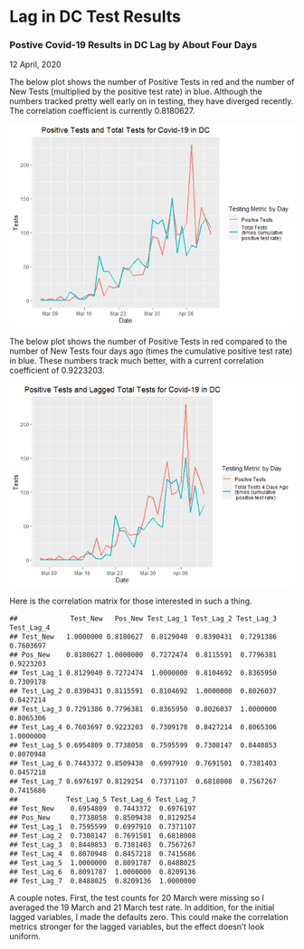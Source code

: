 Lag in DC Test Results
================

### Postive Covid-19 Results in DC Lag by About Four Days

12 April, 2020

The below plot shows the number of Positive Tests in red and the number
of New Tests (multiplied by the positive test rate) in blue. Although
the numbers tracked pretty well early on in testing, they have diverged
recently. The correlation coefficient is currently 0.8180627.

![](Testing_Results_Lag_files/figure-gfm/same_day-1.png)<!-- -->

The below plot shows the number of Positive Tests in red compared to the
number of New Tests four days ago (times the cumulative positive test
rate) in blue. These numbers track much better, with a current
correlation coefficient of 0.9223203.

![](Testing_Results_Lag_files/figure-gfm/lag_4-1.png)<!-- -->

Here is the correlation matrix for those interested in such a thing.

    ##             Test_New   Pos_New Test_Lag_1 Test_Lag_2 Test_Lag_3 Test_Lag_4
    ## Test_New   1.0000000 0.8180627  0.8129040  0.8390431  0.7291386  0.7603697
    ## Pos_New    0.8180627 1.0000000  0.7272474  0.8115591  0.7796381  0.9223203
    ## Test_Lag_1 0.8129040 0.7272474  1.0000000  0.8104692  0.8365950  0.7309178
    ## Test_Lag_2 0.8390431 0.8115591  0.8104692  1.0000000  0.8026037  0.8427214
    ## Test_Lag_3 0.7291386 0.7796381  0.8365950  0.8026037  1.0000000  0.8065306
    ## Test_Lag_4 0.7603697 0.9223203  0.7309178  0.8427214  0.8065306  1.0000000
    ## Test_Lag_5 0.6954809 0.7738058  0.7595599  0.7308147  0.8440853  0.8070948
    ## Test_Lag_6 0.7443372 0.8509438  0.6997910  0.7691501  0.7381403  0.8457218
    ## Test_Lag_7 0.6976197 0.8129254  0.7371107  0.6818008  0.7567267  0.7415686
    ##            Test_Lag_5 Test_Lag_6 Test_Lag_7
    ## Test_New    0.6954809  0.7443372  0.6976197
    ## Pos_New     0.7738058  0.8509438  0.8129254
    ## Test_Lag_1  0.7595599  0.6997910  0.7371107
    ## Test_Lag_2  0.7308147  0.7691501  0.6818008
    ## Test_Lag_3  0.8440853  0.7381403  0.7567267
    ## Test_Lag_4  0.8070948  0.8457218  0.7415686
    ## Test_Lag_5  1.0000000  0.8091787  0.8488025
    ## Test_Lag_6  0.8091787  1.0000000  0.8209136
    ## Test_Lag_7  0.8488025  0.8209136  1.0000000

A couple notes. First, the test counts for 20 March were missing so I
averaged the 19 March and 21 March test rate. In addition, for the
initial lagged variables, I made the defaults zero. This could make the
correlation metrics stronger for the lagged variables, but the effect
doesn’t look uniform.
